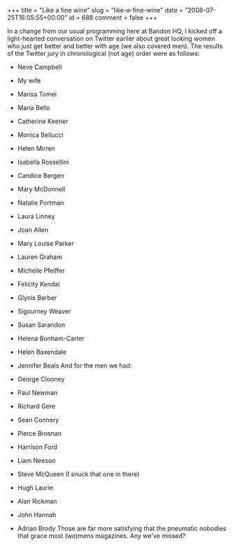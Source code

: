 +++
title = "Like a fine wine"
slug = "like-a-fine-wine"
date = "2008-07-25T16:05:55+00:00"
id = 688
comment = false
+++

In a change from our usual programming here at Bandon HQ, I kicked off a light-hearted conversation on Twitter earlier about great looking women who just get better and better with age (we also covered men). The results of the Twitter jury in chronological (not age) order were as follows:

*   Neve Campbell
*   My wife
*   Marisa Tomei
*   Maria Bello
*   Catherine Keener
*   Monica Bellucci
*   Helen Mirren
*   Isabella Rossellini
*   Candice Bergen
*   Mary McDonnell
*   Natalie Portman
*   Laura Linney
*   Joan Allen
*   Mary Louise Parker
*   Lauren Graham
*   Michelle Pfeiffer
*   Felicity Kendal
*   Glynis Barber
*   Sigourney Weaver
*   Susan Sarandon
*   Helena Bonham-Carter
*   Helen Baxendale
*   Jennifer Beals
And for the men we had:

*   George Clooney
*   Paul Newman
*   Richard Gere
*   Sean Connery
*   Pierce Brosnan
*   Harrison Ford
*   Liam Neeson
*   Steve McQueen (I snuck that one in there)
*   Hugh Laurie
*   Alan Rickman
*   John Hannah
*   Adrian Brody
Those are far more satisfying that the pneumatic nobodies that grace most (wo)mens magazines. Any we've missed?
